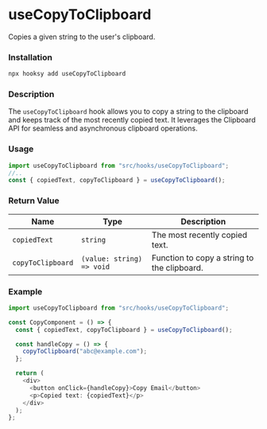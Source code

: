 # useCopyToClipboard

Copies a given string to the user's clipboard.

### Installation

```bash
npx hooksy add useCopyToClipboard
```

### Description

The `useCopyToClipboard` hook allows you to copy a string to the clipboard and keeps track of the most recently copied text. It leverages the Clipboard API for seamless and asynchronous clipboard operations.

### Usage

```typescript
import useCopyToClipboard from "src/hooks/useCopyToClipboard";
//..
const { copiedText, copyToClipboard } = useCopyToClipboard();
```

### Return Value

| Name              | Type                      | Description                                 |
| ----------------- | ------------------------- | ------------------------------------------- |
| `copiedText`      | `string`                  | The most recently copied text.              |
| `copyToClipboard` | `(value: string) => void` | Function to copy a string to the clipboard. |

### Example

```typescript
import useCopyToClipboard from "src/hooks/useCopyToClipboard";

const CopyComponent = () => {
  const { copiedText, copyToClipboard } = useCopyToClipboard();

  const handleCopy = () => {
    copyToClipboard("abc@example.com");
  };

  return (
    <div>
      <button onClick={handleCopy}>Copy Email</button>
      <p>Copied text: {copiedText}</p>
    </div>
  );
};
```
